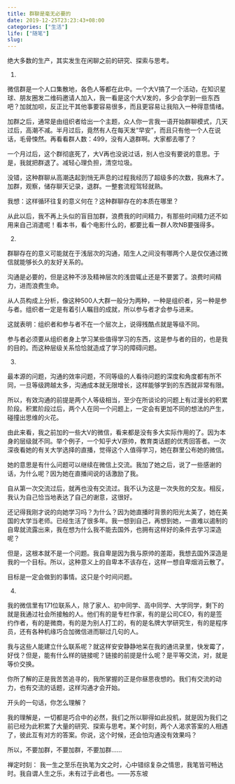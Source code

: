 ```yaml
---
title: 群聊是毫无必要的
date: 2019-12-25T23:23:43+08:00
categories: ["生活"]
life: ["随笔"]
slug: 
---
```


绝大多数的生产，其实发生在闲聊之前的研究、探索与思考。

1.
微信群是一个人口集散地，各色人等都在此中。一个大V搞了一个活动，在知识星球、朋友圈发二维码邀请人加入，我一看是这个大V发的，多少会学到一些东西吧？加就加呗，反正比干其他事要容易很多，而且更容易让我陷入一种得意情绪。

加群之后，通常是由组织者给出一个主题，众人你一言我一语开始群聊模式，几天过后，高潮不减。半月过后，竟然有人在每天发“早安”，而且只有他一个人在说话，毛骨悚然。再看看群人数：499，没有人退群啊。大家都去哪了？

一个月过后，这个群彻底死了，大V再也没说过话，别人也没有要说的意思。于是，我就把群退了。减轻心理负担，清空垃圾。

没错，这种群聊从高潮迭起到悄无声息的过程我经历了超级多的次数，我麻木了。加群，观察，储存聊天记录，退群。一整套流程驾轻就熟。

我想：这样循环往复的意义何在？这种群聊存在的本质在哪里？

从此以后，我不再上头似的盲目加群，浪费我的时间精力，有那些时间精力还不如用来自己消遣呢！看本书，看个电影什么的，都要比看一群人吹NB要强得多。

2.
群聊存在的意义可能就在于浅层次的沟通，陌生人之间没有哪两个人是仅仅通过微信就能够长久的友好关系的。

沟通是必要的，但是这种不涉及精神层次的浅尝辄止还是不要罢了。浪费时间精力，进而浪费生命。

从人员构成上分析，像这种500人大群一般分为两种，一种是组织者，另一种是参与者。组织者一定是有着引人瞩目的成就，所以参与者才会参与进来。

这就表明：组织者和参与者不在一个层次上，说得残酷点就是等级不同。

参与者必须要从组织者身上学习某些值得学习的东西，这是参与者的目的，也是我的目的。而这种层级关系恰恰就造成了学习的障碍问题。

3.
最本源的问题，沟通的效率问题，不同等级的人看待问题的深度和角度都有所不同，一旦等级跨越太多，沟通成本就无限增长，这样能够学到的东西就非常有限。

所以，有效沟通的前提是两个人等级相当，至少在所谈论的问题上有过漫长的积累阶段。积累阶段过后，两个人在同一个问题上，一定会有更加不同的想法的产生，碰撞出思维的火花。

由此来看，我之前加的一些大V的微信，看来都是没有多大实际作用的了。因为本身的层级就不同。举个例子，一个知乎大V原帅，教育类话题的优秀回答者。一次深夜看她的有关大学选择的直播，觉得这个人值得学习，她在群里公布她的微信。

她的意思是有什么问题可以继续在微信上交流。我加了她之后，说了一些感谢的话，为什么呢？因为她在直播间说的话激励了我。

自从第一次交流过后，就再也没有交流过。我不认为这是一次失败的交友。相反，我认为自己恰当地表达了自己的谢意，这很好。

还记得我刚才说的向她学习吗？为什么？因为她直播时背景的阳光太美了，她在美国的大学当老师。已经生活了很多年。我一想到自己，再想到她，一直难以遏制的自卑就流露出来，我在想为什么我不能去国外，也拥有这样好的条件去学习深造呢？

但是，这根本就不是一个问题。我自卑是因为我与原帅的差距，我想去国外深造是我的一个目标。所以，这种意义上的自卑本不该存在，这样一想自卑烟消云散了。

目标是一定会做到的事情。这只是个时间问题。

4.
我的微信里有171位联系人，除了家人、初中同学、高中同学、大学同学，剩下的就是我通过社会所接触的人。他们有的是专栏作家，有的是公司CEO，有的是签约作者，有的是微商，有的是为别人打工的，有的是名牌大学研究生，有的是程序员，还有各种机缘巧合加微信进而聊过几句的人。

我与这些人能建立什么联系呢？就这样安安静静地呆在我的通讯录里，快发霉了，好伐？但是，能有什么样的链接呢？链接的前提是什么呢？是平等交流，对，就是等价交换。

你所了解的正是我苦苦追寻的，我所掌握的正是你昼思夜想的。我们有交流的动力，也有交流的话题，这样沟通才会开始。

开头的一句话，你怎么理解？

我的理解是，一切都是巧合中的必然，我们之所以聊得如此投机，就是因为我们之前已经为此积累了大量的研究、探索与思考。某个时刻，两个人渴求答案的人相遇了，彼此互有对方的答案。你说，这个时候，还会怕沟通没有效果吗？

所以，不要加群，不要加群，不要加群……

禅定时刻：
我一生之至乐在执笔为文之时，心中错综复杂之情思，我笔皆可畅达时。我自谓人生之乐，未有过于此者也。——苏东坡